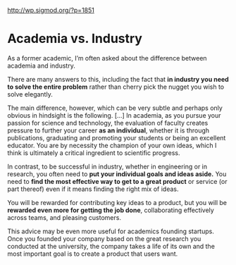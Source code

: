 http://wp.sigmod.org/?p=1851

# Academia vs. Industry

As a former academic, I’m often asked about the difference between academia and industry. 

There are many answers to this, including the fact that **in industry you need to solve the entire problem** rather than cherry pick the nugget you wish to solve elegantly. 

The main difference, however, which can be very subtle and perhaps only obvious in hindsight is the following. [...] In academia, as you pursue your passion for science and technology, the evaluation of faculty creates pressure to further your career **as an individual**, whether it is through publications, graduating and promoting your students or being an excellent educator. You are by necessity the champion of your own ideas, which I think is ultimately a critical ingredient to scientific progress. 

In contrast, to be successful in industry, whether in engineering or in research, you often need to **put your individual goals and ideas aside.** You need to **find the most effective way to get to a great product** or service (or part thereof) even if it means finding the right mix of ideas. 

You will be rewarded for contributing key ideas to a product, but you will be **rewarded even more for getting the job done**, collaborating effectively across teams, and pleasing customers. 

This advice may be even more useful for academics founding startups. Once you founded your company based on the great research you conducted at the university, the company takes a life of its own and the most important goal is to create a product that users want. 
